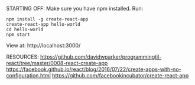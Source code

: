 STARTING OFF:
Make sure you have npm installed.
Run:
```
npm install -g create-react-app
create-react-app hello-world
cd hello-world
npm start
```

View at: http://localhost:3000/

RESOURCES:
https://github.com/davidwparker/programmingtil-react/tree/master/0008-react-create-app
https://facebook.github.io/react/blog/2016/07/22/create-apps-with-no-configuration.html
https://github.com/facebookincubator/create-react-app
